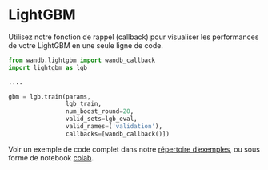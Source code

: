 # LightGBM

Utilisez notre fonction de rappel \(callback\) pour visualiser les performances de votre LightGBM en une seule ligne de code.

```python
from wandb.lightgbm import wandb_callback
import lightgbm as lgb

....

gbm = lgb.train(params,
                lgb_train,
                num_boost_round=20,
                valid_sets=lgb_eval,
                valid_names=('validation'),
                callbacks=[wandb_callback()])
```

Voir un exemple de code complet dans notre [répertoire d’exemples](https://github.com/wandb/examples/tree/master/examples/boosting-algorithms/lightgbm-regression), ou sous forme de notebook [colab](https://colab.research.google.com/drive/1R6_vcVM90Ephyu0HDFlPAZa0SgEC_3bE).

